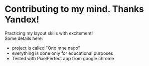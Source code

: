 # Contributing to my mind. Thanks Yandex!

Practicing my layout skills with excitement!
<br> Some details here:
-   project is called "Ono mne nado"
-   everything is done only for educational purposes
-   Tested with PixelPerfect app from google chrome
